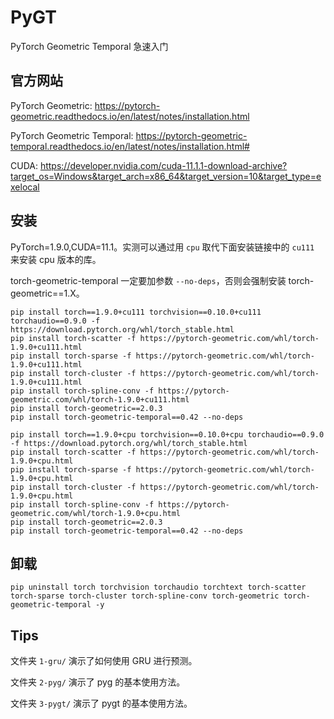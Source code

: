 # PyGT
PyTorch Geometric Temporal 急速入门

## 官方网站
PyTorch Geometric: https://pytorch-geometric.readthedocs.io/en/latest/notes/installation.html

PyTorch Geometric Temporal: https://pytorch-geometric-temporal.readthedocs.io/en/latest/notes/installation.html#

CUDA: https://developer.nvidia.com/cuda-11.1.1-download-archive?target_os=Windows&target_arch=x86_64&target_version=10&target_type=exelocal

## 安装
PyTorch=1.9.0,CUDA=11.1。实测可以通过用 `cpu` 取代下面安装链接中的 `cu111` 来安装 cpu 版本的库。 

torch-geometric-temporal 一定要加参数 `--no-deps`，否则会强制安装 torch-geometric==1.X。

```
pip install torch==1.9.0+cu111 torchvision==0.10.0+cu111 torchaudio==0.9.0 -f https://download.pytorch.org/whl/torch_stable.html
pip install torch-scatter -f https://pytorch-geometric.com/whl/torch-1.9.0+cu111.html
pip install torch-sparse -f https://pytorch-geometric.com/whl/torch-1.9.0+cu111.html
pip install torch-cluster -f https://pytorch-geometric.com/whl/torch-1.9.0+cu111.html
pip install torch-spline-conv -f https://pytorch-geometric.com/whl/torch-1.9.0+cu111.html
pip install torch-geometric==2.0.3
pip install torch-geometric-temporal==0.42 --no-deps
```

```
pip install torch==1.9.0+cpu torchvision==0.10.0+cpu torchaudio==0.9.0 -f https://download.pytorch.org/whl/torch_stable.html
pip install torch-scatter -f https://pytorch-geometric.com/whl/torch-1.9.0+cpu.html
pip install torch-sparse -f https://pytorch-geometric.com/whl/torch-1.9.0+cpu.html
pip install torch-cluster -f https://pytorch-geometric.com/whl/torch-1.9.0+cpu.html
pip install torch-spline-conv -f https://pytorch-geometric.com/whl/torch-1.9.0+cpu.html
pip install torch-geometric==2.0.3
pip install torch-geometric-temporal==0.42 --no-deps
```

## 卸载

```
pip uninstall torch torchvision torchaudio torchtext torch-scatter torch-sparse torch-cluster torch-spline-conv torch-geometric torch-geometric-temporal -y
```

## Tips
文件夹 `1-gru/` 演示了如何使用 GRU 进行预测。

文件夹 `2-pyg/` 演示了 pyg 的基本使用方法。

文件夹 `3-pygt/` 演示了 pygt 的基本使用方法。
